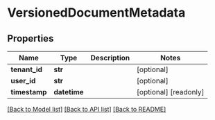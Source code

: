 # VersionedDocumentMetadata

## Properties
Name | Type | Description | Notes
------------ | ------------- | ------------- | -------------
**tenant_id** | **str** |  | [optional] 
**user_id** | **str** |  | [optional] 
**timestamp** | **datetime** |  | [optional] [readonly] 

[[Back to Model list]](../README.md#documentation-for-models) [[Back to API list]](../README.md#documentation-for-api-endpoints) [[Back to README]](../README.md)


